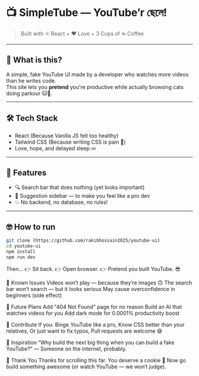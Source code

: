 # 📺 SimpleTube — YouTube’r ছেলে!

> Built with ⚛️ React + ❤️ Love + 3 Cups of ☕ Coffee

---

## 🤔 What is this?

A simple, fake YouTube UI made by a developer who watches more videos than he writes code.  
This site lets you **pretend** you're productive while actually browsing cats doing parkour 🐱💨.

---

## 🛠 Tech Stack

- React (Because Vanilla JS felt too healthy)
- Tailwind CSS (Because writing CSS is pain 🥲)
- Love, hope, and delayed sleep 💤

---

## 🎯 Features

- 🔍 Search bar that does nothing (yet looks important)
- 🧠 Suggestion sidebar — to make you feel like a pro dev
- 💥 No backend, no database, no rules!

---

## 🤓 How to run

```bash
git clone (https://github.com/rakibhossain2025/youtube-ui)
cd youtube-ui
npm install
npm run dev
```

Then...
👉 Sit back.
👉 Open browser.
👉 Pretend you built YouTube. 😎

🐛 Known Issues
Videos won’t play — because they’re images 🙃
The search bar won’t search — but it looks serious
May cause overconfidence in beginners (side effect)

🚀 Future Plans
Add "404 Not Found" page for no reason
Build an AI that watches videos for you
Add dark mode for 0.0001% productivity boost

🤝 Contribute
If you:
Binge YouTube like a pro,
Know CSS better than your relatives,
Or just want to fix typos,
Pull requests are welcome 😅

🧠 Inspiration
“Why build the next big thing when you can build a fake YouTube?”
— Someone on the internet, probably.

🙏 Thank You
Thanks for scrolling this far. You deserve a cookie 🍪
Now go build something awesome (or watch YouTube — we won’t judge).
